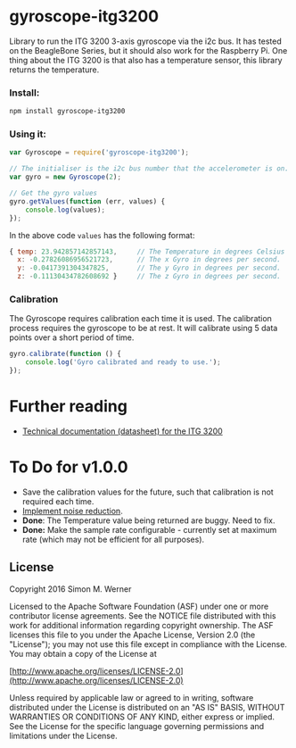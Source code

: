 # gyroscope-itg3200

Library to run the ITG 3200 3-axis gyroscope via the i2c bus.  It has tested on the BeagleBone Series, but it should also work for the Raspberry Pi.  One thing about the ITG 3200 is that also has a temperature sensor, this library returns the temperature.

### Install:

```bash
npm install gyroscope-itg3200
```

### Using it:

```javascript
var Gyroscope = require('gyroscope-itg3200');

// The initialiser is the i2c bus number that the accelerometer is on.
var gyro = new Gyroscope(2);

// Get the gyro values
gyro.getValues(function (err, values) {
    console.log(values);
});
```

In the above code `values` has the following format:
```javascript
{ temp: 23.942857142857143,     // The Temperature in degrees Celsius
  x: -0.27826086956521723,      // The x Gyro in degrees per second.
  y: -0.0417391304347825,       // The y Gyro in degrees per second.
  z: -0.11130434782608692 }     // The z Gyro in degrees per second.
```

### Calibration

The Gyroscope requires calibration each time it is used.  The calibration process requires the gyroscope to be at rest.  It will calibrate using 5 data points over a short period of time.

```javascript
gyro.calibrate(function () {
    console.log('Gyro calibrated and ready to use.');
});
```

# Further reading
- [Technical documentation (datasheet) for the ITG 3200](https://www.sparkfun.com/datasheets/Sensors/Gyro/PS-ITG-3200-00-01.4.pdf)

# To Do for v1.0.0
- Save the calibration values for the future, such that calibration is not required each time.
- [Implement noise reduction](http://stackoverflow.com/questions/1638864/filtering-accelerometer-data-noise).
- **Done**: The Temperature value being returned are buggy.  Need to fix.
- **Done:** Make the sample rate configurable - currently set at maximum rate (which may not be efficient for all purposes).


## License

Copyright 2016 Simon M. Werner

Licensed to the Apache Software Foundation (ASF) under one or more contributor license agreements.  See the NOTICE file distributed with this work for additional information regarding copyright ownership.  The ASF licenses this file to you under the Apache License, Version 2.0 (the "License"); you may not use this file except in compliance with the License.  You may obtain a copy of the License at

  [http://www.apache.org/licenses/LICENSE-2.0](http://www.apache.org/licenses/LICENSE-2.0)

Unless required by applicable law or agreed to in writing, software distributed under the License is distributed on an "AS IS" BASIS, WITHOUT WARRANTIES OR CONDITIONS OF ANY KIND, either express or implied.  See the License for the specific language governing permissions and limitations under the License.
